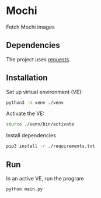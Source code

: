 # Mochi

Fetch Mochi images

## Dependencies

The project uses [requests](https://pypi.org/project/requests).

## Installation

Set up virtual environment (VE):

```bash
python3 -m venv ./venv
```

Activate the VE:

```bash
source ./venv/bin/activate
```

Install dependencies

```bash
pip3 install -r ./requirements.txt
```

## Run

In an active VE, run the program

```bash
python main.py
```